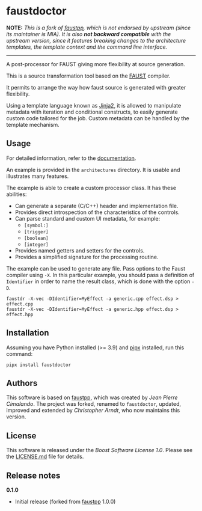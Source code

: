 # faustdoctor

**NOTE:** *This is a fork of [faustpp], which is not endorsed by upstream
(since its maintainer is MIA). It is also **not backward compatible** with the
upstream version, since it features breaking changes to the architecture
templates, the template context and the command line interface.*

---

A post-processor for FAUST giving more flexibility at source generation.

This is a source transformation tool based on the [FAUST] compiler.

It permits to arrange the way how faust source is generated with greater
flexibility.

Using a template language known as [Jinja2], it is allowed to manipulate
metadata with iteration and conditional constructs, to easily generate custom
code tailored for the job. Custom metadata can be handled by the template
mechanism.


## Usage

For detailed information, refer to the [documentation].

An example is provided in the `architectures` directory. It is usable and
illustrates many features.

The example is able to create a custom processor class. It has these abilities:

- Can generate a separate (C/C++) header and implementation file.
- Provides direct introspection of the characteristics of the controls.
- Can parse standard and custom UI metadata, for example:
    * `[symbol:]`
    * `[trigger]`
    * `[boolean]`
    * `[integer]`
- Provides named getters and setters for the controls.
- Provides a simplified signature for the processing routine.

The example can be used to generate any file. Pass options to the Faust
compiler using `-X`. In this particular example, you should pass a definition
of `Identifier` in order to name the result class, which is done with the
option `-D`.

```con
faustdr -X-vec -DIdentifier=MyEffect -a generic.cpp effect.dsp > effect.cpp
faustdr -X-vec -DIdentifier=MyEffect -a generic.hpp effect.dsp > effect.hpp
```


## Installation

Assuming you have Python installed (>= 3.9) and [pipx] installed, run this
command:

```con
pipx install faustdoctor
```

## Authors

This software is based on [faustpp], which was created by *Jean Pierre
Cimalando*. The project was forked, renamed to `faustdoctor`, updated, improved
and extended by *Christopher Arndt*, who now maintains this version.


## License

This software is released under the *Boost Software License 1.0*. Please see
the [LICENSE.md](./LICENSE.md) file for details.


## Release notes

**0.1.0**

- Initial release (forked from [faustpp] 1.0.0)


[documentation]: https://spotlightkid.github.io/faustdoctor
[faust]: https://faust.grame.fr/
[jinja2]: https://jinja.palletsprojects.com/
[faustpp]: https://github.com/jpcima/faustpp
[pipx]: https://pipx.pypa.io/
